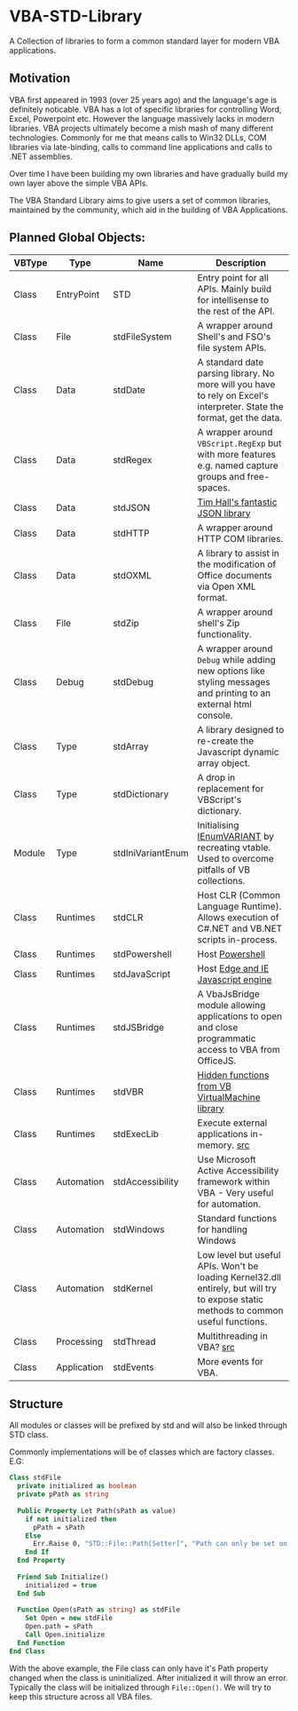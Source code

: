 # VBA-STD-Library

A Collection of libraries to form a common standard layer for modern VBA applications.

## Motivation

VBA first appeared in 1993 (over 25 years ago) and the language's age is definitely noticable. VBA has a lot of specific libraries for controlling Word, Excel, Powerpoint etc. However the language massively lacks in modern libraries. VBA projects ultimately become a mish mash of many different technologies. Commonly for me that means calls to Win32 DLLs, COM libraries via late-binding, calls to command line applications and calls to .NET assemblies.

Over time I have been building my own libraries and have gradually build my own layer above the simple VBA APIs.

The VBA Standard Library aims to give users a set of common libraries, maintained by the community, which aid in the building of VBA Applications.

## Planned Global Objects:

| VBType |Type       |Name             | Description  |
|--------|-----------|-----------------|--------------|
| Class  |EntryPoint |STD              | Entry point for all APIs. Mainly build for intellisense to the rest of the API.
| Class  |File       |stdFileSystem    | A wrapper around Shell's and FSO's file system APIs.
| Class  |Data       |stdDate          | A standard date parsing library. No more will you have to rely on Excel's interpreter. State the format, get the data.
| Class  |Data       |stdRegex         | A wrapper around `VBScript.RegExp` but with more features e.g. named capture groups and free-spaces.
| Class  |Data       |stdJSON          | [Tim Hall's fantastic JSON library](https://github.com/VBA-tools/VBA-JSON)
| Class  |Data       |stdHTTP          | A wrapper around HTTP COM libraries.
| Class  |Data       |stdOXML          | A library to assist in the modification of Office documents via Open XML format.
| Class  |File       |stdZip           | A wrapper around shell's Zip functionality.
| Class  |Debug      |stdDebug         | A wrapper around `Debug` while adding new options like styling messages and printing to an external html console.
| Class  |Type       |stdArray         | A library designed to re-create the Javascript dynamic array object.
| Class  |Type       |stdDictionary    | A drop in replacement for VBScript's dictionary.
| Module |Type       |stdIniVariantEnum| Initialising [IEnumVARIANT](http://www.vbforums.com/showthread.php?854963-VB6-IEnumVARIANT-For-Each-support-without-a-typelib) by recreating vtable. Used to overcome pitfalls of VB collections.
| Class  |Runtimes   |stdCLR           | Host CLR (Common Language Runtime). Allows execution of C#.NET and VB.NET scripts in-process.
| Class  |Runtimes   |stdPowershell    | Host [Powershell](https://docs.microsoft.com/en-us/powershell/developer/hosting/windows-powershell-host-quickstart)
| Class  |Runtimes   |stdJavaScript    | Host [Edge and IE Javascript engine](https://docs.microsoft.com/en-us/microsoft-edge/hosting/chakra-hosting/hosting-the-javascript-runtime)
| Class  |Runtimes   |stdJSBridge      | A VbaJsBridge module allowing applications to open and close programmatic access to VBA from OfficeJS.
| Class  |Runtimes   |stdVBR           | [Hidden functions from VB VirtualMachine library](http://www.freevbcode.com/ShowCode.asp?ID=7520)
| Class  |Runtimes   |stdExecLib       | Execute external applications in-memory. [src](https://github.com/itm4n/VBA-RunPE)
| Class  |Automation |stdAccessibility | Use Microsoft Active Accessibility framework within VBA - Very useful for automation.
| Class  |Automation |stdWindows       | Standard functions for handling Windows
| Class  |Automation |stdKernel        | Low level but useful APIs. Won't be loading Kernel32.dll entirely, but will try to expose static methods to common useful functions.
| Class  |Processing |stdThread        | Multithreading in VBA? [src](http://www.freevbcode.com/ShowCode.asp?ID=1287#A%20Quick%20Review%20Of%20Multithreading)
| Class | Application | stdEvents | More events for VBA.

## Structure

All modules or classes will be prefixed by std and will also be linked through STD class.

Commonly implementations will be of classes which are factory classes. E.G:

```vb
Class stdFile
  private initialized as boolean
  private pPath as string
  
  Public Property Let Path(sPath as value)
    if not initialized then
      pPath = sPath
    Else
      Err.Raise 0, "STD::File::Path[Setter]", "Path can only be set on an uninitialized class."
    End If
  End Property
  
  Friend Sub Initialize()
    initialized = true
  End Sub
  
  Function Open(sPath as string) as stdFile
    Set Open = new stdFile
    Open.path = sPath
    Call Open.initialize
  End Function
End Class
```

With the above example, the File class can only have it's Path property changed when the class is uninitialized. After initialized it will throw an error.
Typically the class will be initialized through `File::Open()`. We will try to keep this structure across all VBA files.
